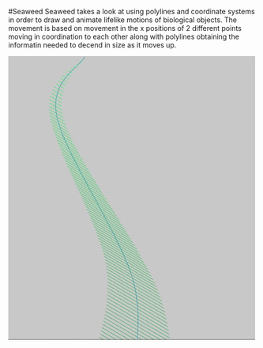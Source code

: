 #Seaweed
Seaweed takes a look at using polylines and coordinate systems in order to draw and animate lifelike motions of biological objects. The movement is based on movement in the x positions of 2 different points moving in coordination to each other along with polylines obtaining the informatin needed to decend in size as it moves up.

![screenshot](assets/screenShotB1.jpg)